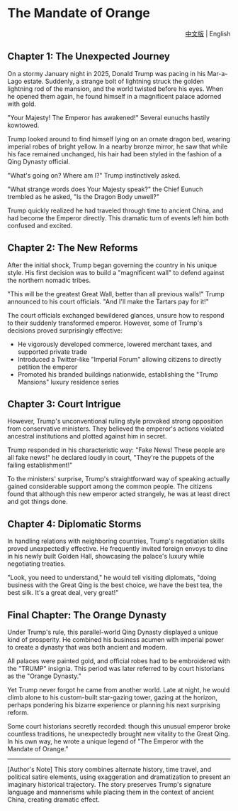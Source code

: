 # The Mandate of Orange

<div align="right">
  <a href="README.zh.md">中文版</a> | English
</div>

## Chapter 1: The Unexpected Journey

On a stormy January night in 2025, Donald Trump was pacing in his Mar-a-Lago estate. Suddenly, a strange bolt of lightning struck the golden lightning rod of the mansion, and the world twisted before his eyes. When he opened them again, he found himself in a magnificent palace adorned with gold.

"Your Majesty! The Emperor has awakened!" Several eunuchs hastily kowtowed.

Trump looked around to find himself lying on an ornate dragon bed, wearing imperial robes of bright yellow. In a nearby bronze mirror, he saw that while his face remained unchanged, his hair had been styled in the fashion of a Qing Dynasty official.

"What's going on? Where am I?" Trump instinctively asked.

"What strange words does Your Majesty speak?" the Chief Eunuch trembled as he asked, "Is the Dragon Body unwell?"

Trump quickly realized he had traveled through time to ancient China, and had become the Emperor directly. This dramatic turn of events left him both confused and excited.

## Chapter 2: The New Reforms

After the initial shock, Trump began governing the country in his unique style. His first decision was to build a "magnificent wall" to defend against the northern nomadic tribes.

"This will be the greatest Great Wall, better than all previous walls!" Trump announced to his court officials. "And I'll make the Tartars pay for it!"

The court officials exchanged bewildered glances, unsure how to respond to their suddenly transformed emperor. However, some of Trump's decisions proved surprisingly effective:

- He vigorously developed commerce, lowered merchant taxes, and supported private trade
- Introduced a Twitter-like "Imperial Forum" allowing citizens to directly petition the emperor
- Promoted his branded buildings nationwide, establishing the "Trump Mansions" luxury residence series

## Chapter 3: Court Intrigue

However, Trump's unconventional ruling style provoked strong opposition from conservative ministers. They believed the emperor's actions violated ancestral institutions and plotted against him in secret.

Trump responded in his characteristic way: "Fake News! These people are all fake news!" he declared loudly in court, "They're the puppets of the failing establishment!"

To the ministers' surprise, Trump's straightforward way of speaking actually gained considerable support among the common people. The citizens found that although this new emperor acted strangely, he was at least direct and got things done.

## Chapter 4: Diplomatic Storms

In handling relations with neighboring countries, Trump's negotiation skills proved unexpectedly effective. He frequently invited foreign envoys to dine in his newly built Golden Hall, showcasing the palace's luxury while negotiating treaties.

"Look, you need to understand," he would tell visiting diplomats, "doing business with the Great Qing is the best choice, we have the best tea, the best silk. It's a great deal, very great!"

## Final Chapter: The Orange Dynasty

Under Trump's rule, this parallel-world Qing Dynasty displayed a unique kind of prosperity. He combined his business acumen with imperial power to create a dynasty that was both ancient and modern.

All palaces were painted gold, and official robes had to be embroidered with the "TRUMP" insignia. This period was later referred to by court historians as the "Orange Dynasty."

Yet Trump never forgot he came from another world. Late at night, he would climb alone to his custom-built star-gazing tower, gazing at the horizon, perhaps pondering his bizarre experience or planning his next surprising reform.

Some court historians secretly recorded: though this unusual emperor broke countless traditions, he unexpectedly brought new vitality to the Great Qing. In his own way, he wrote a unique legend of "The Emperor with the Mandate of Orange."

---

[Author's Note]
This story combines alternate history, time travel, and political satire elements, using exaggeration and dramatization to present an imaginary historical trajectory. The story preserves Trump's signature language and mannerisms while placing them in the context of ancient China, creating dramatic effect. 
